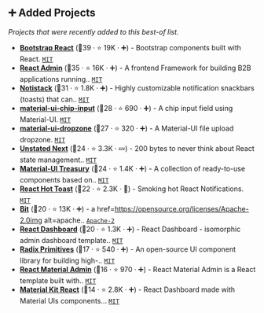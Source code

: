 ## ➕ Added Projects

_Projects that were recently added to this best-of list._

- <b><a href="https://github.com/react-bootstrap/react-bootstrap">Bootstrap React</a></b> (🥈39 ·  ⭐ 19K · ➕) - Bootstrap components built with React. <code><a href="http://bit.ly/34MBwT8">MIT</a></code> <code><img src="https://getbootstrap.com/docs/5.0/assets/img/favicons/favicon-32x32.png" style="display:inline;" width="13" height="13"></code>
- <b><a href="https://github.com/marmelab/react-admin">React Admin</a></b> (🥇35 ·  ⭐ 16K · ➕) - A frontend Framework for building B2B applications running.. <code><a href="http://bit.ly/34MBwT8">MIT</a></code> <code><img src="https://material-ui.com/static/favicon.ico" style="display:inline;" width="13" height="13"></code>
- <b><a href="https://github.com/iamhosseindhv/notistack">Notistack</a></b> (🥇31 ·  ⭐ 1.8K · ➕) - Highly customizable notification snackbars (toasts) that can.. <code><a href="http://bit.ly/34MBwT8">MIT</a></code> <code><img src="https://material-ui.com/static/favicon.ico" style="display:inline;" width="13" height="13"></code>
- <b><a href="https://github.com/TeamWertarbyte/material-ui-chip-input">material-ui-chip-input</a></b> (🥇28 ·  ⭐ 690 · ➕) - A chip input field using Material-UI. <code><a href="http://bit.ly/34MBwT8">MIT</a></code> <code><img src="https://material-ui.com/static/favicon.ico" style="display:inline;" width="13" height="13"></code>
- <b><a href="https://github.com/Yuvaleros/material-ui-dropzone">material-ui-dropzone</a></b> (🥉27 ·  ⭐ 320 · ➕) - A Material-UI file upload dropzone. <code><a href="http://bit.ly/34MBwT8">MIT</a></code> <code><img src="https://material-ui.com/static/favicon.ico" style="display:inline;" width="13" height="13"></code>
- <b><a href="https://github.com/jamiebuilds/unstated-next">Unstated Next</a></b> (🥇24 ·  ⭐ 3.3K · 💤) - 200 bytes to never think about React state management.. <code><a href="http://bit.ly/34MBwT8">MIT</a></code>
- <b><a href="https://github.com/siriwatknp/mui-treasury">Material-UI Treasury</a></b> (🥉24 ·  ⭐ 1.4K · ➕) - A collection of ready-to-use components based on.. <code><a href="http://bit.ly/34MBwT8">MIT</a></code> <code><img src="https://material-ui.com/static/favicon.ico" style="display:inline;" width="13" height="13"></code>
- <b><a href="https://github.com/timolins/react-hot-toast">React Hot Toast</a></b> (🥉22 ·  ⭐ 2.3K · 🐣) - Smoking hot React Notifications. <code><a href="http://bit.ly/34MBwT8">MIT</a></code>
- <b><a href="https://github.com/teambit/bit#readme">Bit</a></b> (🥇20 ·  ⭐ 13K · ➕) - a href=https://opensource.org/licenses/Apache-2.0img alt=apache.. <code><a href="http://bit.ly/3nYMfla">Apache-2</a></code>
- <b><a href="https://github.com/flatlogic/react-dashboard">React Dashboard</a></b> (🥈20 ·  ⭐ 1.3K · ➕) - React Dashboard - isomorphic admin dashboard template.. <code><a href="http://bit.ly/34MBwT8">MIT</a></code> <code><img src="https://getbootstrap.com/docs/5.0/assets/img/favicons/favicon-32x32.png" style="display:inline;" width="13" height="13"></code>
- <b><a href="https://github.com/radix-ui/primitives">Radix Primitives</a></b> (🥉17 ·  ⭐ 540 · ➕) - An open-source UI component library for building high-.. <code><a href="http://bit.ly/34MBwT8">MIT</a></code>
- <b><a href="https://github.com/flatlogic/react-material-admin">React Material Admin</a></b> (🥉16 ·  ⭐ 970 · ➕) - React Material Admin is a React template built with.. <code><a href="http://bit.ly/34MBwT8">MIT</a></code> <code><img src="https://material-ui.com/static/favicon.ico" style="display:inline;" width="13" height="13"></code>
- <b><a href="https://github.com/devias-io/material-kit-react">Material Kit React</a></b> (🥉14 ·  ⭐ 2.8K · ➕) - React Dashboard made with Material UIs components... <code><a href="http://bit.ly/34MBwT8">MIT</a></code> <code><img src="https://material-ui.com/static/favicon.ico" style="display:inline;" width="13" height="13"></code>

